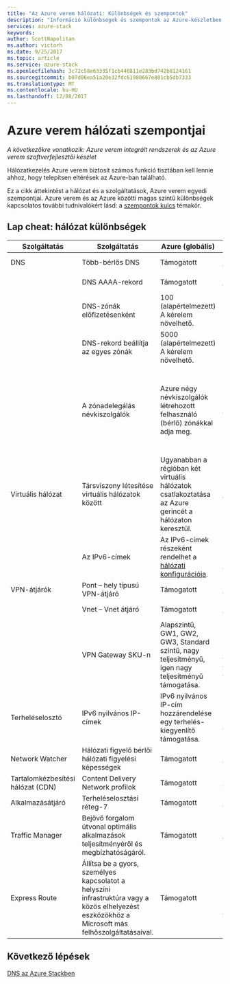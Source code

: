 ```yaml
---
title: "Az Azure verem hálózati: Különbségek és szempontok"
description: "Információ különbségek és szempontok az Azure-készletben hálózatkezelés használatakor."
services: azure-stack
keywords: 
author: ScottNapolitan
ms.author: victorh
ms.date: 9/25/2017
ms.topic: article
ms.service: azure-stack
ms.openlocfilehash: 3c72c58e63335f1cb440811e283bd742b8124161
ms.sourcegitcommit: b07d06ea51a20e32fdc61980667e801cb5db7333
ms.translationtype: MT
ms.contentlocale: hu-HU
ms.lasthandoff: 12/08/2017
---
```

# <a name="considerations-for-azure-stack-networking"></a>Azure verem hálózati szempontjai

*A következőkre vonatkozik: Azure verem integrált rendszerek és az Azure verem szoftverfejlesztői készlet*

Hálózatkezelés Azure verem biztosít számos funkció tisztában kell lennie ahhoz, hogy telepítsen eltérések az Azure-ban található.


Ez a cikk áttekintést a hálózat és a szolgáltatások, Azure verem egyedi szempontjai. Azure verem és az Azure közötti magas szintű különbségek kapcsolatos további tudnivalókért lásd: a [szempontok kulcs](azure-stack-considerations.md) témakör.


## <a name="cheat-sheet-networking-differences"></a>Lap cheat: hálózat különbségek

|Szolgáltatás | Szolgáltatás | Azure (globális) | Azure Stack |
| --- | --- | --- | --- |
| DNS | Több-bérlős DNS | Támogatott| Még nem támogatott.|
| |DNS AAAA-rekord|Támogatott|Nem támogatott|
| |DNS-zónák előfizetésenként|100 (alapértelmezett)<br>A kérelem növelhető.|100|
| |DNS-rekord beállítja az egyes zónák|5000 (alapértelmezett)<br>A kérelem növelhető.|5000|
||A zónadelegálás névkiszolgálók|Azure négy névkiszolgálók létrehozott felhasználó (bérlő) zónákkal adja meg.|Azure verem két névkiszolgálók biztosít minden felhasználó (bérlő) zónához, amely jön létre.|
| Virtuális hálózat|Társviszony létesítése virtuális hálózatok között|Ugyanabban a régióban két virtuális hálózatok csatlakoztatása az Azure gerincét a hálózaton keresztül.|Még nem támogatott.|
| |Az IPv6-címek|Az IPv6-címek részeként rendelhet a [hálózati konfigurációja](https://docs.microsoft.com/azure/virtual-network/virtual-network-network-interface-addresses#ip-address-versions).|Kizárólag az IPv4 használata támogatott.|
|VPN-átjárók|Pont – hely típusú VPN-átjáró|Támogatott|Még nem támogatott.|
| |Vnet – Vnet átjáró|Támogatott|Még nem támogatott.|
| |VPN Gateway SKU-n|Alapszintű, GW1, GW2, GW3, Standard szintű, nagy teljesítményű, igen nagy teljesítményű támogatása. |Alapszintű, Standard és nagy teljesítményű termékváltozat támogatása.|
|Terheléselosztó|IPv6 nyilvános IP-címek|IPv6 nyilvános IP-cím hozzárendelése egy terhelés-kiegyenlítő támogatása.|Kizárólag az IPv4 használata támogatott.|
|Network Watcher|Hálózati figyelő bérlői hálózati figyelési képességek|Támogatott|Még nem támogatott.|
|Tartalomkézbesítési hálózat (CDN)|Content Delivery Network profilok|Támogatott|Még nem támogatott.|
|Alkalmazásátjáró|Terheléselosztási réteg-7|Támogatott|Még nem támogatott.|
|Traffic Manager|Bejövő forgalom útvonal optimális alkalmazások teljesítményéről és megbízhatóságáról.|Támogatott|Még nem támogatott.|
|Express Route|Állítsa be a gyors, személyes kapcsolatot a helyszíni infrastruktúra vagy a közös elhelyezést eszközökhöz a Microsoft más felhőszolgáltatásaival.|Támogatott|Csatlakozás Azure verem az Express Route-körhöz támogatása.|

## <a name="next-steps"></a>Következő lépések

[DNS az Azure Stackben](azure-stack-dns.md)
